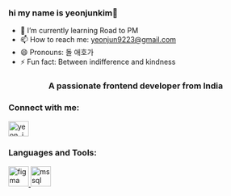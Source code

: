 ###  hi my name is yeonjunkim👋
- 🌱 I’m currently learning Road to PM
- 📫 How to reach me: yeonjun9223@gmail.com
- 😄 Pronouns: 돌 애호가
- ⚡ Fun fact: Between indifference and kindness
<h3 align="center">A passionate frontend developer from India</h3>

<h3 align="left">Connect with me:</h3>
<p align="left">
<a href="https://instagram.com/yeon_junn" target="blank"><img align="center" src="https://raw.githubusercontent.com/rahuldkjain/github-profile-readme-generator/master/src/images/icons/Social/instagram.svg" alt="yeon_junn" height="30" width="40" /></a>
</p>

<h3 align="left">Languages and Tools:</h3>
<p align="left"> <a href="https://www.figma.com/" target="_blank" rel="noreferrer"> <img src="https://www.vectorlogo.zone/logos/figma/figma-icon.svg" alt="figma" width="40" height="40"/> </a> <a href="https://www.microsoft.com/en-us/sql-server" target="_blank" rel="noreferrer"> <img src="https://www.svgrepo.com/show/303229/microsoft-sql-server-logo.svg" alt="mssql" width="40" height="40"/> </a> </p>

<!--
**yeonjun0723/yeonjun0723** is a ✨ _special_ ✨ repository because its `README.md` (this file) appears on your GitHub profile.

Here are some ideas to get you started:

- 🌱 I’m currently learning Road to PM
- 📫 How to reach me: yeonjun9223@gmail.com
- 😄 Pronouns: fashionist
- ⚡ Fun fact: Between indifference and kindness
-->
